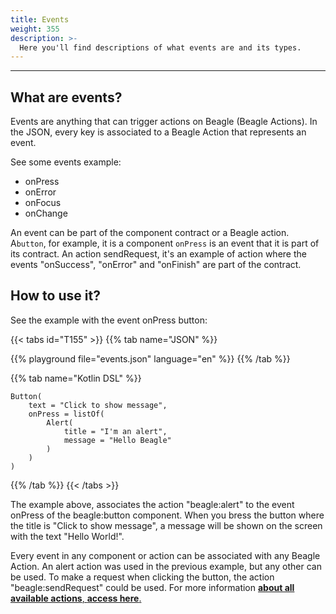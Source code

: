 ```yaml
---
title: Events
weight: 355
description: >-
  Here you'll find descriptions of what events are and its types.
---
```


---

## What are events?

Events are anything that can trigger actions on Beagle \(Beagle Actions\). In the JSON, every key is associated to a Beagle Action that represents an event.

See some events example:

- onPress
- onError
- onFocus
- onChange

An event can be part of the component contract or a Beagle action. A`button`, for example, it is a component `onPress` is an event that it is part of its contract. An action sendRequest, it's an example of action where the events "onSuccess", "onError" and "onFinish" are part of the contract.

## How to use it?

See the example with the event onPress button:

{{< tabs id="T155" >}}
{{% tab name="JSON" %}}

<!-- json-playground:events.json
{
  "_beagleComponent_" : "beagle:button",
  "text" : "Click to show message",
  "onPress" : [ {
    "_beagleAction_" : "beagle:alert",
    "title" : "Sou um alert",
    "message" : "Hello Beagle"
  } ]
}
-->

{{% playground file="events.json" language="en" %}}
{{% /tab %}}

{{% tab name="Kotlin DSL" %}}

```text
Button(
    text = "Click to show message",
    onPress = listOf(
        Alert(
            title = "I'm an alert",
            message = "Hello Beagle"
        )
    )
)
```

{{% /tab %}}
{{< /tabs >}}

The example above, associates the action "beagle:alert" to the event onPress of the beagle:button component. When you bress the button where the title is "Click to show message", a message will be shown on the screen with the text "Hello World!".

Every event in any component or action can be associated with any Beagle Action. An alert action was used in the previous example, but any other can be used. To make a request when clicking the button, the action "beagle:sendRequest" could be used. For more information [**about all available actions**, **access here**.](/home/api/actions)
